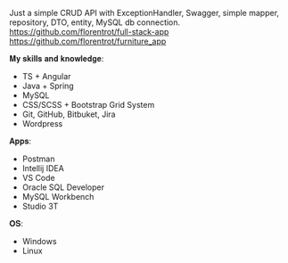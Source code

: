 Just a simple CRUD API with ExceptionHandler, Swagger, simple mapper, repository, DTO, entity, MySQL db connection.
https://github.com/florentrot/full-stack-app <br>
https://github.com/florentrot/furniture_app

𝐌𝐲 𝐬𝐤𝐢𝐥𝐥𝐬 𝐚𝐧𝐝 𝐤𝐧𝐨𝐰𝐥𝐞𝐝𝐠𝐞:
- TS + Angular
- Java + Spring
- MySQL
- CSS/SCSS + Bootstrap Grid System
- Git, GitHub, Bitbuket, Jira
- Wordpress

𝐀𝐩𝐩𝐬:
- Postman
- Intellij IDEA
- VS Code
- Oracle SQL Developer
- MySQL Workbench
- Studio 3T

𝐎𝐒:
- Windows
- Linux
